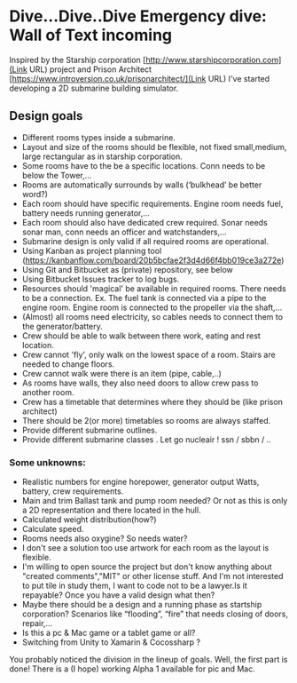 # Dive...Dive..Dive   Emergency dive: Wall of Text incoming #

Inspired by the Starship corporation [http://www.starshipcorporation.com](Link URL) project and Prison Architect [https://www.introversion.co.uk/prisonarchitect/](Link URL) I've started developing a 2D submarine building simulator. 

## Design goals ##

* Different rooms types inside a submarine. 
* Layout and size of the rooms should be flexible, not fixed  small,medium, large rectangular as in starship corporation.
* Some rooms have to the be a specific locations. Conn needs to be below the Tower,...
* Rooms are automatically surrounds by walls (‘bulkhead’ be better word?)
* Each room should have specific requirements. Engine room needs fuel, battery needs running generator,...
* Each room should also have dedicated crew required. Sonar needs sonar man, conn needs an officer and watchstanders,...
* Submarine design is only valid if all required rooms are operational.
* Using Kanban as project planning tool (https://kanbanflow.com/board/20b5bcfae2f3d4d66f4bb019ce3a272e)
* Using Git and Bitbucket as (private) repository, see below
* Using Bitbucket Issues tracker to log bugs.
* Resources should 'magical' be available in required rooms. There needs to be a connection. Ex. The fuel tank is connected via a pipe to the engine room. Engine room is connected to the propeller via the shaft,...
* (Almost) all rooms need electricity, so cables needs to connect them to the generator/battery.
* Crew should be able to walk between there work, eating and rest location.
* Crew cannot 'fly', only walk on the lowest space of a room. Stairs are needed to change floors.
* Crew cannot walk were there is an item (pipe, cable,..)
* As rooms have walls, they also need doors to allow crew pass to another room.
* Crew has a timetable that determines where they should be (like prison architect)
* There should be 2(or more) timetables so rooms are always staffed.
* Provide different submarine outlines.
* Provide different submarine classes . Let go nucleair !  ssn / sbbn / ..


### Some unknowns: ###
* Realistic numbers for engine horepower, generator output Watts, battery, crew requirements.
* Main and trim Ballast tank and pump room needed?  Or not as this is only a 2D representation and there located in the hull.
* Calculated weight distribution(how?)
* Calculate speed.
* Rooms needs also oxygine? So needs water?
* I don't see a solution too use artwork for each room as the layout is flexible.
* I'm willing to open source the project but don't know anything about "created comments","MIT" or other license stuff. And I'm not interested to put tile in study them, I want to code not to be a lawyer.Is it repayable? Once you have a valid design what then?
* Maybe there should be a design and a running phase as startship corporation? Scenarios like “flooding”, “fire” that needs closing of doors, repair,…
* Is this a pc & Mac game or a tablet game or all?
* Switching from Unity to Xamarin & Cocossharp ?


You probably noticed the division in the lineup of goals. 
Well, the first part is done! There is a (I hope) working Alpha 1 available for pic and Mac.